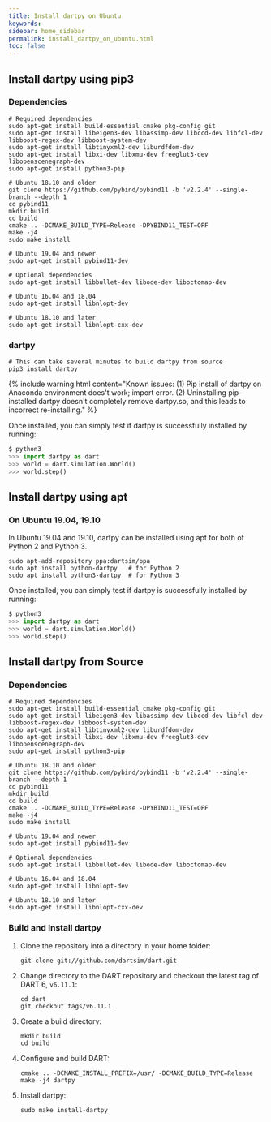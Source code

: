 ```yaml
---
title: Install dartpy on Ubuntu
keywords:
sidebar: home_sidebar
permalink: install_dartpy_on_ubuntu.html
toc: false
---
```


## Install dartpy using pip3

### Dependencies

```
# Required dependencies
sudo apt-get install build-essential cmake pkg-config git
sudo apt-get install libeigen3-dev libassimp-dev libccd-dev libfcl-dev libboost-regex-dev libboost-system-dev
sudo apt-get install libtinyxml2-dev liburdfdom-dev
sudo apt-get install libxi-dev libxmu-dev freeglut3-dev libopenscenegraph-dev
sudo apt-get install python3-pip

# Ubuntu 18.10 and older
git clone https://github.com/pybind/pybind11 -b 'v2.2.4' --single-branch --depth 1
cd pybind11
mkdir build
cd build
cmake .. -DCMAKE_BUILD_TYPE=Release -DPYBIND11_TEST=OFF
make -j4
sudo make install

# Ubuntu 19.04 and newer
sudo apt-get install pybind11-dev

# Optional dependencies
sudo apt-get install libbullet-dev libode-dev liboctomap-dev

# Ubuntu 16.04 and 18.04
sudo apt-get install libnlopt-dev

# Ubuntu 18.10 and later
sudo apt-get install libnlopt-cxx-dev
```

### dartpy

```
# This can take several minutes to build dartpy from source
pip3 install dartpy
```

{% include warning.html content="Known issues: (1) Pip install of dartpy on Anaconda environment does't work; import error. (2) Uninstalling pip-installed dartpy doesn't completely remove dartpy.so, and this leads to incorrect re-installing." %}

Once installed, you can simply test if dartpy is successfully installed by running:

```python
$ python3
>>> import dartpy as dart
>>> world = dart.simulation.World()
>>> world.step()
```

## Install dartpy using apt

### On Ubuntu 19.04, 19.10

In Ubuntu 19.04 and 19.10, dartpy can be installed using apt for both of Python 2 and Python 3.

```
sudo apt-add-repository ppa:dartsim/ppa
sudo apt install python-dartpy   # for Python 2
sudo apt install python3-dartpy  # for Python 3
```

Once installed, you can simply test if dartpy is successfully installed by running:

```python
$ python3
>>> import dartpy as dart
>>> world = dart.simulation.World()
>>> world.step()
```

## Install dartpy from Source

### Dependencies

```
# Required dependencies
sudo apt-get install build-essential cmake pkg-config git
sudo apt-get install libeigen3-dev libassimp-dev libccd-dev libfcl-dev libboost-regex-dev libboost-system-dev
sudo apt-get install libtinyxml2-dev liburdfdom-dev
sudo apt-get install libxi-dev libxmu-dev freeglut3-dev libopenscenegraph-dev
sudo apt-get install python3-pip

# Ubuntu 18.10 and older
git clone https://github.com/pybind/pybind11 -b 'v2.2.4' --single-branch --depth 1
cd pybind11
mkdir build
cd build
cmake .. -DCMAKE_BUILD_TYPE=Release -DPYBIND11_TEST=OFF
make -j4
sudo make install

# Ubuntu 19.04 and newer
sudo apt-get install pybind11-dev

# Optional dependencies
sudo apt-get install libbullet-dev libode-dev liboctomap-dev

# Ubuntu 16.04 and 18.04
sudo apt-get install libnlopt-dev

# Ubuntu 18.10 and later
sudo apt-get install libnlopt-cxx-dev
```

### Build and Install dartpy

1.  Clone the repository into a directory in your home folder:

    ```
    git clone git://github.com/dartsim/dart.git
    ```

2.  Change directory to the DART repository and checkout the latest tag of DART 6, `v6.11.1`:

    ```
    cd dart
    git checkout tags/v6.11.1
    ```

3.  Create a build directory:

    ```
    mkdir build
    cd build
    ```

4.  Configure and build DART:

    ```
    cmake .. -DCMAKE_INSTALL_PREFIX=/usr/ -DCMAKE_BUILD_TYPE=Release
    make -j4 dartpy
    ```

5.  Install dartpy:

    ```
    sudo make install-dartpy
    ```

